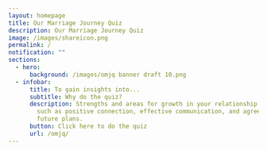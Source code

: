 ```yaml
---
layout: homepage
title: Our Marriage Journey Quiz
description: Our Marriage Journey Quiz
image: /images/shareicon.png
permalink: /
notification: ""
sections:
  - hero:
      background: /images/omjq banner draft 10.png
  - infobar:
      title: To gain insights into...
      subtitle: Why do the quiz?
      description: Strengths and areas for growth in your relationship in key areas
        such as positive connection, effective communication, and agreement of
        future plans.
      button: Click here to do the quiz
      url: /omjq/
---
```

